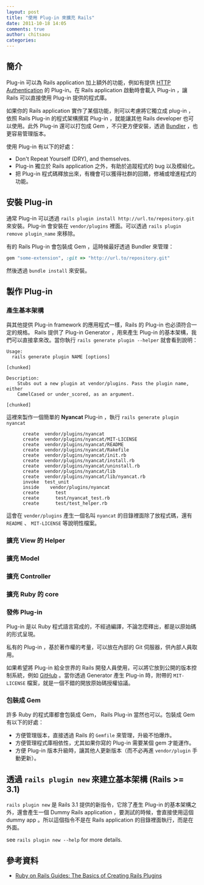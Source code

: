```yaml
---
layout: post
title: "使用 Plug-in 來擴充 Rails"
date: 2011-10-18 14:05
comments: true
author: chitsaou
categories: 
---
```

## 簡介
Plug-in 可以為 Rails application 加上額外的功能，例如有提供 [HTTP Authentication](https://github.com/dshimy/http_authentication "dshimy/http_authentication") 的 Plug-in。在 Rails application 啟動時會載入 Plug-in ，讓 Rails 可以直接使用 Plug-in 提供的程式庫。

如果你的 Rails application 實作了某個功能，則可以考慮將它獨立成 plug-in ，依照 Rails Plug-in 的程式架構撰寫 Plug-in ，就能讓其他 Rails developer 也可以使用。此外 Plug-in 還可以打包成 Gem ，不只更方便安裝，透過 [Bundler](http://gembundler.com/) ，也更容易管理版本。

使用 Plug-in 有以下的好處：

* Don't Repeat Yourself (DRY), and themselves.
* Plug-in 獨立於 Rails application 之外，有助於追蹤程式的 bug 以及模組化。
* 把 Plug-in 程式碼釋放出來，有機會可以獲得社群的回饋，修補或增進程式的功能。

## 安裝 Plug-in

通常 Plug-in 可以透過 `rails plugin install http://url.to/repository.git` 來安裝。Plug-in 會安裝在 `vendor/plugins` 裡面。可以透過 `rails plugin remove plugin_name` 來移除。

有的 Rails Plug-in 會包裝成 Gem ，這時候最好透過 Bundler 來管理：

``` ruby Gemfile
gem "some-extension", :git => "http://url.to/repository.git"
```

然後透過 `bundle install` 來安裝。

## 製作 Plug-in

### 產生基本架構

與其他提供 Plug-in framework 的應用程式一樣，Rails 的 Plug-in 也必須符合一定的規格。 Rails 提供了 Plug-in Generator ，用來產生 Plug-in 的基本架構，我們可以直接拿來改。當你執行 `rails generate plugin --helper` 就會看到說明：

``` text $ rails generate plugin --help
Usage:
  rails generate plugin NAME [options]

[chunked]

Description:
    Stubs out a new plugin at vendor/plugins. Pass the plugin name, either
    CamelCased or under_scored, as an argument.

[chunked]
```

這裡來製作一個簡單的 **Nyancat** Plug-in ，執行 `rails generate plugin nyancat`

``` text $ rails generate plugin nyancat
      create  vendor/plugins/nyancat
      create  vendor/plugins/nyancat/MIT-LICENSE
      create  vendor/plugins/nyancat/README
      create  vendor/plugins/nyancat/Rakefile
      create  vendor/plugins/nyancat/init.rb
      create  vendor/plugins/nyancat/install.rb
      create  vendor/plugins/nyancat/uninstall.rb
      create  vendor/plugins/nyancat/lib
      create  vendor/plugins/nyancat/lib/nyancat.rb
      invoke  test_unit
      inside    vendor/plugins/nyancat
      create      test
      create      test/nyancat_test.rb
      create      test/test_helper.rb
```

這會在 `vender/plugins` 產生一個名叫 `nyancat` 的目錄裡面除了放程式碼，還有 `README` 、 `MIT-LICENSE` 等說明性檔案。

### 擴充 View 的 Helper

### 擴充 Model

### 擴充 Controller

### 擴充 Ruby 的 core

### 發佈 Plug-in

Plug-in 是以 Ruby 程式語言寫成的，不經過編譯，不論怎麼釋出，都是以原始碼的形式呈現。

私有的 Plug-in ，基於著作權的考量，可以放在內部的 Git 伺服器，供內部人員取用。

如果希望將 Plug-in 給全世界的 Rails 開發人員使用，可以將它放到公開的版本控制系統，例如 [GitHub](http://github.com) 。當你透過 Generator 產生 Plug-in 時，附帶的 `MIT-LICENSE` 檔案，就是一個不錯的開放原始碼授權協議。

### 包裝成 Gem

許多 Ruby 的程式庫都會包裝成 Gem， Rails Plug-in 當然也可以。包裝成 Gem 有以下的好處：

* 方便管理版本，直接透過 Rails 的 `Gemfile` 來管理，升級不怕爆炸。
* 方便管理程式庫相依性，尤其如果你寫的 Plug-in 需要某個 gem 才能運作。
* 方便 Plug-in 版本升級時，讓其他人更新版本（而不必再進 `vendor/plugin` 手動更新）。

## 透過 `rails plugin new` 來建立基本架構 (Rails >= 3.1)

`rails plugin new` 是 Rails 3.1 提供的新指令，它除了產生 Plug-in 的基本架構之外，還會產生一個 Dummy Rails application ，要測試的時候，會直接使用這個 dummy app 。所以這個指令不是在 Rails application 的目錄裡面執行，而是在外面。

see `rails plugin new --help` for more details.

## 參考資料

- [Ruby on Rails Guides: The Basics of Creating Rails Plugins](http://guides.rubyonrails.org/plugins.html)
